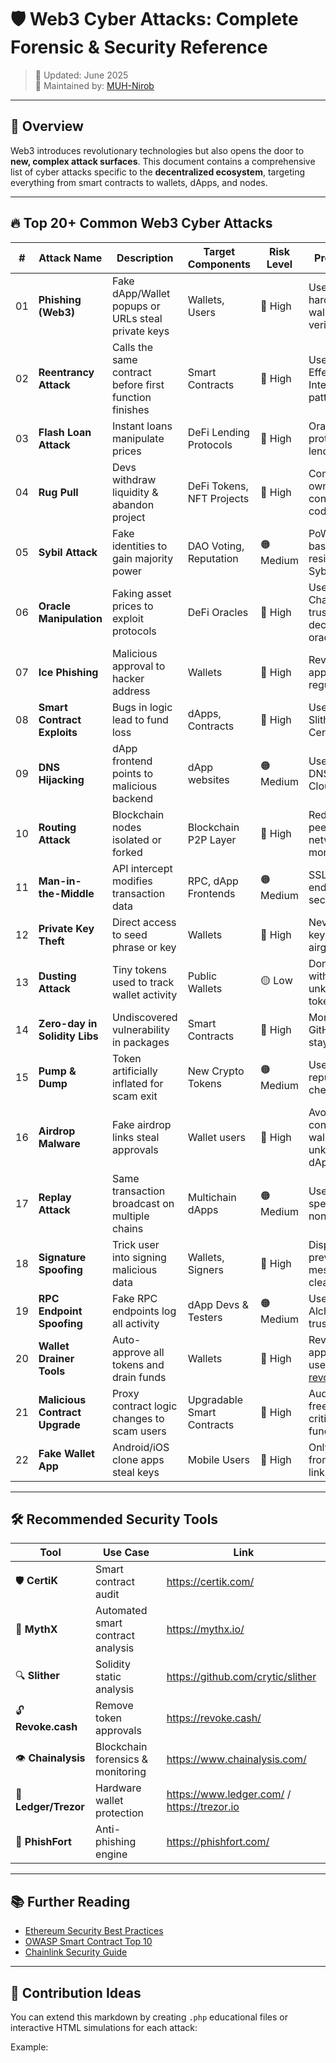# 🛡️ Web3 Cyber Attacks: Complete Forensic & Security Reference

> 📅 Updated: June 2025  
> 🧠 Maintained by: [MUH-Nirob](https://github.com/muhnirob24)

---

## 📘 Overview

Web3 introduces revolutionary technologies but also opens the door to **new, complex attack surfaces**. This document contains a comprehensive list of cyber attacks specific to the **decentralized ecosystem**, targeting everything from smart contracts to wallets, dApps, and nodes.

---

## 🔥 Top 20+ Common Web3 Cyber Attacks

| # | Attack Name | Description | Target Components | Risk Level | Prevention |
|---|-------------|-------------|-------------------|------------|------------|
| 01 | **Phishing (Web3)** | Fake dApp/Wallet popups or URLs steal private keys | Wallets, Users | 🔴 High | Use hardware wallets, verify URLs |
| 02 | **Reentrancy Attack** | Calls the same contract before first function finishes | Smart Contracts | 🔴 High | Use Checks-Effects-Interactions pattern |
| 03 | **Flash Loan Attack** | Instant loans manipulate prices | DeFi Lending Protocols | 🔴 High | Oracle protection, lending limits |
| 04 | **Rug Pull** | Devs withdraw liquidity & abandon project | DeFi Tokens, NFT Projects | 🔴 High | Community-owned contracts, code audit |
| 05 | **Sybil Attack** | Fake identities to gain majority power | DAO Voting, Reputation | 🟠 Medium | PoW/PoS based resistance, SybilGuard |
| 06 | **Oracle Manipulation** | Faking asset prices to exploit protocols | DeFi Oracles | 🔴 High | Use Chainlink or trusted decentralized oracles |
| 07 | **Ice Phishing** | Malicious approval to hacker address | Wallets | 🔴 High | Review approvals regularly |
| 08 | **Smart Contract Exploits** | Bugs in logic lead to fund loss | dApps, Contracts | 🔴 High | Use MythX, Slither, CertiK audit |
| 09 | **DNS Hijacking** | dApp frontend points to malicious backend | dApp websites | 🟠 Medium | Use DNSSEC, Cloudflare |
| 10 | **Routing Attack** | Blockchain nodes isolated or forked | Blockchain P2P Layer | 🔴 High | Redundant peers, network monitor |
| 11 | **Man-in-the-Middle** | API intercept modifies transaction data | RPC, dApp Frontends | 🟠 Medium | SSL, RPC endpoint security |
| 12 | **Private Key Theft** | Direct access to seed phrase or key | Wallets | 🔴 High | Never share keys, use airgap device |
| 13 | **Dusting Attack** | Tiny tokens used to track wallet activity | Public Wallets | 🟡 Low | Don’t interact with unknown tokens |
| 14 | **Zero-day in Solidity Libs** | Undiscovered vulnerability in packages | Smart Contracts | 🔴 High | Monitor GitHub CVEs, stay updated |
| 15 | **Pump & Dump** | Token artificially inflated for scam exit | New Crypto Tokens | 🟠 Medium | Use token reputation check tools |
| 16 | **Airdrop Malware** | Fake airdrop links steal approvals | Wallet users | 🔴 High | Avoid connecting wallets to unknown dApps |
| 17 | **Replay Attack** | Same transaction broadcast on multiple chains | Multichain dApps | 🟠 Medium | Use chain-specific nonces |
| 18 | **Signature Spoofing** | Trick user into signing malicious data | Wallets, Signers | 🔴 High | Display preview message clearly |
| 19 | **RPC Endpoint Spoofing** | Fake RPC endpoints log all activity | dApp Devs & Testers | 🟠 Medium | Use Infura, Alchemy, or trusted RPC |
| 20 | **Wallet Drainer Tools** | Auto-approve all tokens and drain funds | Wallets | 🔴 High | Revoke old approvals, use [revoke.cash](https://revoke.cash/) |
| 21 | **Malicious Contract Upgrade** | Proxy contract logic changes to scam users | Upgradable Smart Contracts | 🔴 High | Audit and freeze critical functions |
| 22 | **Fake Wallet App** | Android/iOS clone apps steal keys | Mobile Users | 🔴 High | Only install from verified links |

---

## 🛠️ Recommended Security Tools

| Tool | Use Case | Link |
|------|----------|------|
| 🛡️ **CertiK** | Smart contract audit | https://certik.com/ |
| 🧪 **MythX** | Automated smart contract analysis | https://mythx.io/ |
| 🔍 **Slither** | Solidity static analysis | https://github.com/crytic/slither |
| 🔓 **Revoke.cash** | Remove token approvals | https://revoke.cash/ |
| 👁️ **Chainalysis** | Blockchain forensics & monitoring | https://www.chainalysis.com/ |
| 🔐 **Ledger/Trezor** | Hardware wallet protection | https://www.ledger.com/ / https://trezor.io |
| 🛑 **PhishFort** | Anti-phishing engine | https://phishfort.com/ |

---

## 📚 Further Reading

- [Ethereum Security Best Practices](https://consensys.github.io/smart-contract-best-practices/)
- [OWASP Smart Contract Top 10](https://owasp.org/www-project-smart-contract-security/)
- [Chainlink Security Guide](https://docs.chain.link/resources/security/)

---

## 🧠 Contribution Ideas

You can extend this markdown by creating `.php` educational files or interactive HTML simulations for each attack:

Example:
